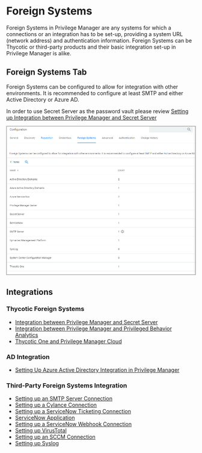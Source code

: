 [title]: # (Foreign Systems Tab)
[tags]: # (admin,configuration)
[priority]: # (1)
# Foreign Systems

Foreign Systems in Privilege Manager are any systems for which a connections or an integration has to be set-up, providing a system URL (network address) and authentication information. Foreign Systems can be Thycotic or third-party products and their basic integration set-up in Privilege Manager is alike.

## Foreign Systems Tab

Foreign Systems can be configured to allow for integration with other environments. It is recommended to configure at least SMTP and either Active Directory or Azure AD.

In order to use Secret Server as the password vault please review [Setting up Integration between Privilege Manager and Secret Server](thycotic/set-up-pm-ss-integration.md)

![Foreign Systems tab to configure integrations](images/config-foreign-sys.png "Foreign Systems tab to configure integrations")

## Integrations

### Thycotic Foreign Systems

* [Integration between Privilege Manager and Secret Server](thycotic/set-up-pm-ss-integration.md)
* [Integration between Privilege Manager and Privileged Behavior Analytics](thycotic/set-up-pba.md)
* [Thycotic One and Privilege Manager Cloud](thycotic/t1/index.md)

### AD Integration

* [Setting Up Azure Active Directory Integration in Privilege Manager](active-directory/set-up-privilege-manager-azure-ad-integration.md)

### Third-Party Foreign Systems Integration

* [Setting up an SMTP Server Connection](third-party/set-up-smtp.md)
* [Setting up a Cylance Connection](third-party/set-up-cylance.md)
* [Setting up a ServiceNow Ticketing Connection](third-party/set-up-servicenow.md)
* [ServiceNow Application](third-party/set-up-servicenow-app.md)
* [Setting up a ServiceNow Webhook Connection](third-party/set-up-servicenow-webhook.md)
* [Setting up VirusTotal](third-party/set-up-virustotal.md)
* [Setting up an SCCM Connection](third-party/set-up-sccm.md)
* [Setting up Syslog](third-party/set-up-syslog.md)
